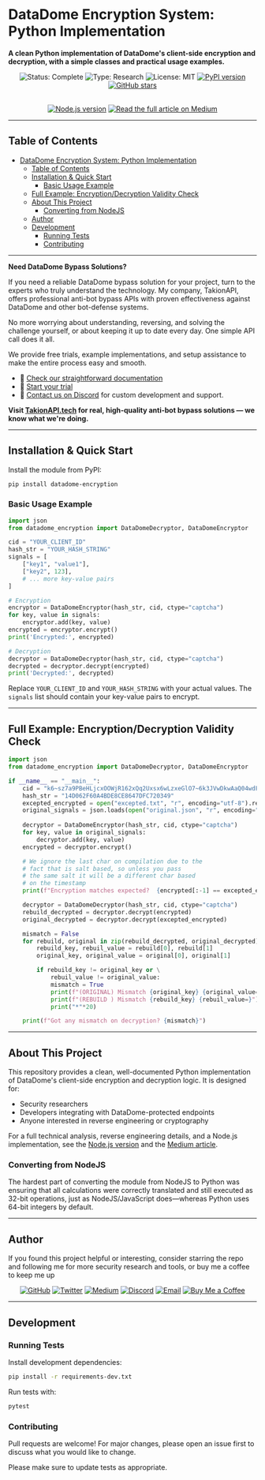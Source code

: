 # DataDome Encryption System: Python Implementation

**A clean Python implementation of DataDome's client-side encryption and decryption, with a simple classes and practical usage examples.**

<div align="center">
  <img src="https://img.shields.io/badge/Status-Complete-brightgreen" alt="Status: Complete">
  <img src="https://img.shields.io/badge/Type-Research-blue" alt="Type: Research">
  <img src="https://img.shields.io/badge/License-MIT-yellow" alt="License: MIT">
  <a href="https://pypi.org/project/datadome-encryption/"><img src="https://img.shields.io/pypi/v/datadome-encryption?color=blue&logo=pypi&style=flat-square" alt="PyPI version"></a>
  <a href="https://github.com/GlizzyKingDreko/datadome-encryption-python"><img src="https://img.shields.io/github/stars/GlizzyKingDreko/datadome-encryption-python?style=flat-square&logo=github" alt="GitHub stars"></a>
</div>
<br>
<div align="center">

  <a href="https://github.com/GlizzyKingDreko/datadome-encryption"><img src="https://img.shields.io/badge/Node.js%20version-339933?logo=nodedotjs&logoColor=white&style=flat-square" alt="Node.js version"></a>
  <a href="https://medium.com/@glizzykingdreko/breaking-down-datadome-captcha-waf-d7b68cef3e21"><img src="https://img.shields.io/badge/Read%20the%20full%20article%20on%20Medium-12100E?logo=medium&logoColor=white&style=flat-square" alt="Read the full article on Medium"></a>
</div>

---

## Table of Contents
- [DataDome Encryption System: Python Implementation](#datadome-encryption-system-python-implementation)
  - [Table of Contents](#table-of-contents)
  - [Installation \& Quick Start](#installation--quick-start)
    - [Basic Usage Example](#basic-usage-example)
  - [Full Example: Encryption/Decryption Validity Check](#full-example-encryptiondecryption-validity-check)
  - [About This Project](#about-this-project)
    - [Converting from NodeJS](#converting-from-nodejs)
  - [Author](#author)
  - [Development](#development)
    - [Running Tests](#running-tests)
    - [Contributing](#contributing)


---

**Need DataDome Bypass Solutions?**

If you need a reliable DataDome bypass solution for your project, turn to the experts who truly understand the technology. My company, TakionAPI, offers professional anti-bot bypass APIs with proven effectiveness against DataDome and other bot-defense systems.

No more worrying about understanding, reversing, and solving the challenge yourself, or about keeping it up to date every day. One simple API call does it all.

We provide free trials, example implementations, and setup assistance to make the entire process easy and smooth.  
- 📄 [Check our straightforward documentation](https://docs.takionapi.tech)  
- 🚀 [Start your trial](https://dashboard.takionapi.tech)  
- 💬 [Contact us on Discord](https://takionapi.tech/discord) for custom development and support.

**Visit [TakionAPI.tech](https://takionapi.tech) for real, high-quality anti-bot bypass solutions — we know what we're doing.**

---

## Installation & Quick Start

Install the module from PyPI:

```bash
pip install datadome-encryption
```

### Basic Usage Example

```python
import json
from datadome_encryption import DataDomeDecryptor, DataDomeEncryptor

cid = "YOUR_CLIENT_ID"
hash_str = "YOUR_HASH_STRING"
signals = [
    ["key1", "value1"],
    ["key2", 123],
    # ... more key-value pairs
]

# Encryption
encryptor = DataDomeEncryptor(hash_str, cid, ctype="captcha")
for key, value in signals:
    encryptor.add(key, value)
encrypted = encryptor.encrypt()
print('Encrypted:', encrypted)

# Decryption
decryptor = DataDomeDecryptor(hash_str, cid, ctype="captcha")
decrypted = decryptor.decrypt(encrypted)
print('Decrypted:', decrypted)
```

Replace `YOUR_CLIENT_ID` and `YOUR_HASH_STRING` with your actual values. The `signals` list should contain your key-value pairs to encrypt.

---

## Full Example: Encryption/Decryption Validity Check

```python
import json
from datadome_encryption import DataDomeDecryptor, DataDomeEncryptor

if __name__ == "__main__":
    cid = "k6~sz7a9PBeHLjcxOOWjR162xQq2Uxsx6wLzxeGlO7~6k3JVwDkwAaQ04wdFEMm2Jt2s0y61mLfJdhWuqtqeJzFMuo7Lf8P5btYX0K4EeoLRcNAtNW04rGhTE3nKpMxi"
    hash_str = "14D062F60A4BDE8CE8647DFC720349"
    excepted_encrypted = open("excepted.txt", "r", encoding="utf-8").read()
    original_signals = json.loads(open("original.json", "r", encoding="utf-8").read())
    
    decryptor = DataDomeEncryptor(hash_str, cid, ctype="captcha")
    for key, value in original_signals:
        decryptor.add(key, value)
    encrypted = decryptor.encrypt()

    # We ignore the last char on compilation due to the 
    # fact that is salt based, so unless you pass
    # the same salt it will be a different char based
    # on the timestamp
    print(f"Encryption matches expected?  {encrypted[:-1] == excepted_encrypted[:-1]}")

    decryptor = DataDomeDecryptor(hash_str, cid, ctype="captcha")
    rebuild_decrypted = decryptor.decrypt(encrypted)
    original_decrypted = decryptor.decrypt(excepted_encrypted)

    mismatch = False
    for rebuild, original in zip(rebuild_decrypted, original_decrypted):
        rebuild_key, rebuil_value = rebuild[0], rebuild[1]
        original_key, original_value = original[0], original[1]

        if rebuild_key != original_key or \
            rebuil_value != original_value:
            mismatch = True
            print(f"(ORIGINAL) Mismatch {original_key} {original_value=}")
            print(f"(REBUILD ) Mismatch {rebuild_key} {rebuil_value=}")
            print("*"*20)

    print(f"Got any mismatch on decryption? {mismatch}")
```

---

## About This Project

This repository provides a clean, well-documented Python implementation of DataDome's client-side encryption and decryption logic. It is designed for:
- Security researchers
- Developers integrating with DataDome-protected endpoints
- Anyone interested in reverse engineering or cryptography

For a full technical analysis, reverse engineering details, and a Node.js implementation, see the [Node.js version](https://github.com/GlizzyKingDreko/datadome-encryption) and the [Medium article](https://medium.com/@glizzykingdreko/breaking-down-datadome-captcha-waf-d7b68cef3e21).

### Converting from NodeJS
The hardest part of converting the module from NodeJS to Python was ensuring that all calculations were correctly translated and still executed as 32-bit operations, just as NodeJS/JavaScript does—whereas Python uses 64-bit integers by default.

---

## Author

If you found this project helpful or interesting, consider starring the repo and following me for more security research and tools, or buy me a coffee to keep me up

<p align="center">
  <a href="https://github.com/GlizzyKingDreko"><img src="https://img.shields.io/badge/GitHub-100000?style=for-the-badge&logo=github&logoColor=white" alt="GitHub"></a>
  <a href="https://twitter.com/GlizzyKingDreko"><img src="https://img.shields.io/badge/Twitter-1DA1F2?style=for-the-badge&logo=twitter&logoColor=white" alt="Twitter"></a>
  <a href="https://medium.com/@GlizzyKingDreko"><img src="https://img.shields.io/badge/Medium-12100E?style=for-the-badge&logo=medium&logoColor=white" alt="Medium"></a>
  <a href="https://discord.com/users/GlizzyKingDreko"><img src="https://img.shields.io/badge/Discord-7289DA?style=for-the-badge&logo=discord&logoColor=white" alt="Discord"></a>
  <a href="mailto:glizzykingdreko@protonmail.com"><img src="https://img.shields.io/badge/ProtonMail-8B89CC?style=for-the-badge&logo=protonmail&logoColor=white" alt="Email"></a>
  <a href="https://buymeacoffee.com/glizzykingdreko"><img src="https://img.shields.io/badge/Buy%20Me%20a%20Coffee-yellow?style=for-the-badge&logo=buy-me-a-coffee&logoColor=white" alt="Buy Me a Coffee"></a>
</p>

---

## Development

### Running Tests

Install development dependencies:

```bash
pip install -r requirements-dev.txt
```

Run tests with:

```bash
pytest
```

### Contributing

Pull requests are welcome! For major changes, please open an issue first to discuss what you would like to change.

Please make sure to update tests as appropriate.